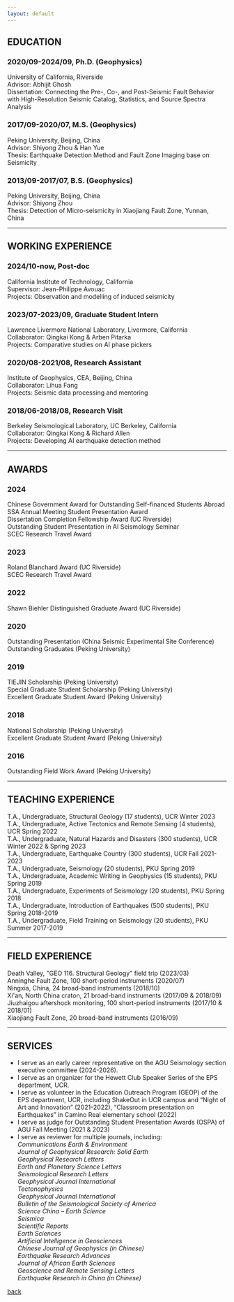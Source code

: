 ```yaml
---
layout: default
---
```

## EDUCATION

### 2020/09-2024/09, Ph.D. (Geophysics)  
University of California, Riverside  
Advisor: Abhijit Ghosh  
Dissertation: Connecting the Pre-, Co-, and Post-Seismic Fault Behavior with High-Resolution Seismic Catalog, Statistics, and Source Spectra Analysis  

### 2017/09-2020/07, M.S. (Geophysics)  
Peking University, Beijing, China   
Advisor: Shiyong Zhou & Han Yue  
Thesis: Earthquake Detection Method and Fault Zone Imaging base on Seismicity  

### 2013/09-2017/07, B.S. (Geophysics)  
Peking University, Beijing, China  
Advisor: Shiyong Zhou  
Thesis: Detection of Micro-seismicity in Xiaojiang Fault Zone, Yunnan, China  

* * *
## WORKING EXPERIENCE  

### 2024/10-now, Post-doc  
California Institute of Technology, California  
Supervisor: Jean-Philippe Avouac  
Projects: Observation and modelling of induced seismicity  

### 2023/07-2023/09, Graduate Student Intern  
Lawrence Livermore National Laboratory, Livermore, California  
Collaborator: Qingkai Kong & Arben Pitarka  
Projects: Comparative studies on AI phase pickers  

### 2020/08-2021/08, Research Assistant  
Institute of Geophysics, CEA, Beijing, China  
Collaborator: Lihua Fang  
Projects: Seismic data processing and mentoring  

### 2018/06-2018/08, Research Visit  
Berkeley Seismological Laboratory, UC Berkeley, California  
Collaborator: Qingkai Kong & Richard Allen  
Projects: Developing AI earthquake detection method  

* * *
## AWARDS

### 2024  
Chinese Government Award for Outstanding Self-financed Students Abroad  
SSA Annual Meeting Student Presentation Award  
Dissertation Completion Fellowship Award (UC Riverside)  
Outstanding Student Presentation in AI Seismology Seminar  
SCEC Research Travel Award

### 2023  
Roland Blanchard Award (UC Riverside)  
SCEC Research Travel Award

### 2022  
Shawn Biehler Distinguished Graduate Award (UC Riverside)  

### 2020  
Outstanding Presentation (China Seismic Experimental Site Conference)  
Outstanding Graduates (Peking University)  

### 2019  
TIEJIN Scholarship (Peking University)  
Special Graduate Student Scholarship (Peking University)  
Excellent Graduate Student Award (Peking University)  

### 2018  
National Scholarship (Peking University)  
Excellent Graduate Student Award (Peking University)  

### 2016  
Outstanding Field Work Award (Peking University)  

* * *
## TEACHING EXPERIENCE  
T.A., Undergraduate, Structural Geology (17 students), UCR Winter 2023  
T.A., Undergraduate, Active Tectonics and Remote Sensing (4 students), UCR Spring 2022  
T.A., Undergraduate, Natural Hazards and Disasters (300 students), UCR Winter 2022 & Spring 2023  
T.A., Undergraduate, Earthquake Country (300 students), UCR Fall 2021-2023  
T.A., Undergraduate, Seismology (20 students), PKU Spring 2019  
T.A., Undergraduate, Academic Writing in Geophysics (15 students), PKU Spring 2019  
T.A., Undergraduate, Experiments of Seismology (20 students), PKU Spring 2018  
T.A., Undergraduate, Introduction of Earthquakes (500 students), PKU Spring 2018-2019  
T.A., Undergraduate, Field Training on Seismology (20 students), PKU Summer 2017-2019  

* * *
## FIELD EXPERIENCE  
Death Valley, "GEO 116. Structural Geology" field trip (2023/03)  
Anninghe Fault Zone, 100 short-period instruments (2020/07)  
Ningxia, China, 24 broad-band instruments (2018/10)  
Xi'an, North China craton, 21 broad-band instruments (2017/09 & 2018/09)  
Jiuzhaigou aftershock monitoring, 100 short-period instruments (2017/10 & 2018/01)  
Xiaojiang Fault Zone, 20 broad-band instruments (2016/09)  

* * *
## SERVICES  
* I serve as an early career representative on the AGU Seismology section executive committee (2024-2026). 
* I serve as an organizer for the Hewett Club Speaker Series of the EPS department, UCR.
* I serve as volunteer in the Education Outreach Program (GEOP) of the EPS department, UCR, including ShakeOut in UCR campus and “Night of Art and Innovation” (2021-2022), “Classroom presentation on Earthquakes” in Camino Real elementary school (2022)
* I serve as judge for Outstanding Student Presentation Awards (OSPA) of AGU Fall Meeting (2021 & 2023)
* I serve as reviewer for multiple journals, including:  
*Communications Earth & Environment*  
*Journal of Geophysical Research: Solid Earth*  
*Geophysical Research Letters*  
*Earth and Planetary Science Letters*  
*Seismological Research Letters*  
*Geophysical Journal International*  
*Tectonophysics*  
*Geophysical Journal International*  
*Bulletin of the Seismological Society of America*  
*Science China – Earth Science*  
*Seismica*  
*Scientific Reports*  
*Earth Sciences*  
*Artificial Intelligence in Geosciences*  
*Chinese Journal of Geophysics (in Chinese)*  
*Earthquake Research Advances*  
*Journal of African Earth Sciences*  
*Geoscience and Remote Sensing Letters*  
*Earthquake Research in China (in Chinese)*  


[back](./)